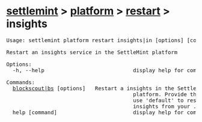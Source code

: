 # [settlemint](../../../settlemint.md) > [platform](../../platform.md) > [restart](../restart.md) > insights

<pre>Usage: settlemint platform restart insights|in [options] [command]

Restart an insights service in the SettleMint platform

Options:
  -h, --help                            display help for command

Commands:
  <a href="./insights/blockscout.md">blockscout|bs</a> [options] <uniqueName>  Restart a insights in the SettleMint
                                        platform. Provide the insights ID or
                                        use 'default' to restart the default
                                        insights from your .env file.
  help [command]                        display help for command
</pre>